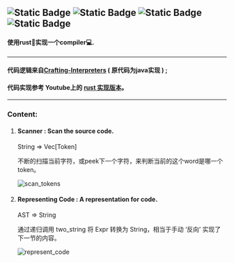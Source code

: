 ![Static Badge](https://img.shields.io/badge/Ubuntu-True-blue)
![Static Badge](https://img.shields.io/badge/Windows-False-red)
![Static Badge](https://img.shields.io/badge/Language-Rust-purple)
![Static Badge](https://img.shields.io/badge/For-Novice-brown)
---
#### 使用rust👾实现一个compiler💻.
---

#### 代码逻辑来自[Crafting-Interpreters][1] ( 原代码为java实现 ) ;

#### 代码实现参考 Youtube上的 [rust 实现版本][2]。
---
### Content:

1. #### Scanner : Scan the source code.

   String => Vec[Token]

   不断的扫描当前字符，或peek下一个字符，来判断当前的这个word是哪一个token。
   
   ![scan_tokens](https://github.com/superbignut/ltl-compiler/blob/master/sources/scan_tokens.png)

2. #### Representing Code : A representation for code.
   
   AST => String

   通过递归调用 two_string 将 Expr 转换为 String，相当于手动 ‘反向’ 实现了下一节的内容。


   ![represent_code](https://github.com/superbignut/ltl-compiler/blob/master/sources/represent_code.png)




[1]:https://craftinginterpreters.com/
[2]:https://www.youtube.com/playlist?list=PLj_VrUwyDuXS4K3n7X4U4qmkjpuA8rJ76